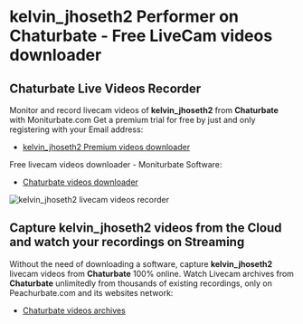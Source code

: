 # kelvin_jhoseth2 Performer on Chaturbate - Free LiveCam videos downloader

## Chaturbate Live Videos Recorder

Monitor and record livecam videos of **kelvin_jhoseth2** from **Chaturbate** with Moniturbate.com
Get a premium trial for free by just and only registering with your Email address:
* [kelvin_jhoseth2 Premium videos downloader](https://moniturbate.com/request-demo-licence-key.html)

Free livecam videos downloader - Moniturbate Software:
* [Chaturbate videos downloader](https://moniturbate.com/moniturbate-download-software.html)

![kelvin_jhoseth2 livecam videos recorder](https://peachurnet.com/templates/moniturbate-software.png)


## Capture kelvin_jhoseth2 videos from the Cloud and watch your recordings on Streaming

Without the need of downloading a software, capture **kelvin_jhoseth2** livecam videos from **Chaturbate** 100% online.
Watch Livecam archives from **Chaturbate** unlimitedly from thousands of existing recordings, only on Peachurbate.com and its websites network:
* [Chaturbate videos archives](https://peachurnet.com/)